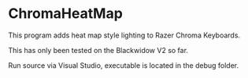 # ChromaHeatMap

This program adds heat map style lighting to Razer Chroma Keyboards.

This has only been tested on the Blackwidow V2 so far.

Run source via Visual Studio, executable is located in the debug folder.
